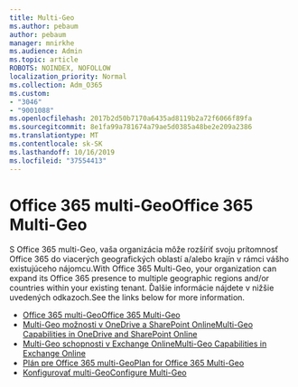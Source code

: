 ```yaml
---
title: Multi-Geo
ms.author: pebaum
author: pebaum
manager: mnirkhe
ms.audience: Admin
ms.topic: article
ROBOTS: NOINDEX, NOFOLLOW
localization_priority: Normal
ms.collection: Adm_O365
ms.custom:
- "3046"
- "9001088"
ms.openlocfilehash: 2017b2d50b7170a6435ad8119b2a72f6066f89fa
ms.sourcegitcommit: 8e1fa99a781674a79ae5d0385a48be2e209a2386
ms.translationtype: MT
ms.contentlocale: sk-SK
ms.lasthandoff: 10/16/2019
ms.locfileid: "37554413"
---
```

# <a name="office-365-multi-geo"></a><span data-ttu-id="426f4-102">Office 365 multi-Geo</span><span class="sxs-lookup"><span data-stu-id="426f4-102">Office 365 Multi-Geo</span></span>

<span data-ttu-id="426f4-103">S Office 365 multi-Geo, vaša organizácia môže rozšíriť svoju prítomnosť Office 365 do viacerých geografických oblastí a/alebo krajín v rámci vášho existujúceho nájomcu.</span><span class="sxs-lookup"><span data-stu-id="426f4-103">With Office 365 Multi-Geo, your organization can expand its Office 365 presence to multiple geographic regions and/or countries within your existing tenant.</span></span> <span data-ttu-id="426f4-104">Ďalšie informácie nájdete v nižšie uvedených odkazoch.</span><span class="sxs-lookup"><span data-stu-id="426f4-104">See the links below for more information.</span></span>

- [<span data-ttu-id="426f4-105">Office 365 multi-Geo</span><span class="sxs-lookup"><span data-stu-id="426f4-105">Office 365 Multi-Geo</span></span>](https://docs.microsoft.com/office365/enterprise/office-365-multi-geo)
- [<span data-ttu-id="426f4-106">Multi-Geo možnosti v OneDrive a SharePoint Online</span><span class="sxs-lookup"><span data-stu-id="426f4-106">Multi-Geo Capabilities in OneDrive and SharePoint Online</span></span>](https://docs.microsoft.com/office365/enterprise/multi-geo-capabilities-in-onedrive-and-sharepoint-online-in-office-365)
- [<span data-ttu-id="426f4-107">Multi-Geo schopnosti v Exchange Online</span><span class="sxs-lookup"><span data-stu-id="426f4-107">Multi-Geo Capabilities in Exchange Online</span></span>](https://docs.microsoft.com/office365/enterprise/multi-geo-capabilities-in-exchange-online)
- [<span data-ttu-id="426f4-108">Plán pre Office 365 multi-Geo</span><span class="sxs-lookup"><span data-stu-id="426f4-108">Plan for Office 365 Multi-Geo</span></span>](https://docs.microsoft.com/office365/enterprise/plan-for-multi-geo)
- [<span data-ttu-id="426f4-109">Konfigurovať multi-Geo</span><span class="sxs-lookup"><span data-stu-id="426f4-109">Configure Multi-Geo</span></span>](https://docs.microsoft.com/office365/enterprise/multi-geo-tenant-configuration)